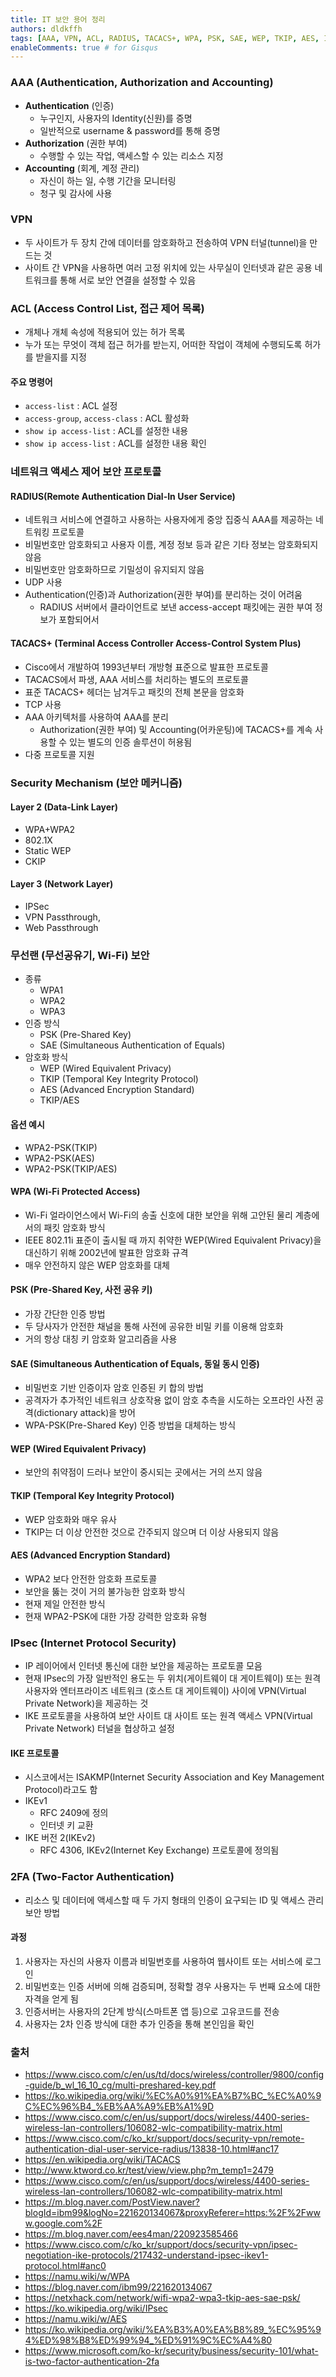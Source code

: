 ```yaml
---
title: IT 보안 용어 정리
authors: dldkffh
tags: [AAA, VPN, ACL, RADIUS, TACACS+, WPA, PSK, SAE, WEP, TKIP, AES, IPsec, IKE, 2FA, 네트워크, IT, 보안, 개념]
enableComments: true # for Gisqus
---
```


### AAA (Authentication, Authorization and Accounting)

- **Authentication** (인증)
  - 누구인지, 사용자의 Identity(신원)를 증명
  - 일반적으로 username & password를 통해 증명
- **Authorization** (권한 부여)
  - 수행할 수 있는 작업, 액세스할 수 있는 리소스 지정
- **Accounting** (회계, 계정 관리)
  - 자신이 하는 일, 수행 기간을 모니터링
  - 청구 및 감사에 사용
  <!--truncate-->

### VPN

- 두 사이트가 두 장치 간에 데이터를 암호화하고 전송하여 VPN 터널(tunnel)을 만드는 것
- 사이트 간 VPN을 사용하면 여러 고정 위치에 있는 사무실이 인터넷과 같은 공용 네트워크를 통해 서로 보안 연결을 설정할 수 있음

### ACL (Access Control List, 접근 제어 목록)

- 개체나 개체 속성에 적용되어 있는 허가 목록
- 누가 또는 무엇이 객체 접근 허가를 받는지, 어떠한 작업이 객체에 수행되도록 허가를 받을지를 지정

#### 주요 명령어

- `access-list` : ACL 설정
- `access-group`, `access-class` : ACL 활성화
- `show ip access-list` : ACL를 설정한 내용
- `show ip access-list` : ACL를 설정한 내용 확인

### 네트워크 액세스 제어 보안 프로토콜

#### RADIUS(Remote Authentication Dial-In User Service)

- 네트워크 서비스에 연결하고 사용하는 사용자에게 중앙 집중식 AAA를 제공하는 네트워킹 프로토콜
- 비밀번호만 암호화되고 사용자 이름, 계정 정보 등과 같은 기타 정보는 암호화되지 않음
- 비밀번호만 암호화하므로 기밀성이 유지되지 않음
- UDP 사용
- Authentication(인증)과 Authorization(권한 부여)를 분리하는 것이 어려움
  - RADIUS 서버에서 클라이언트로 보낸 access-accept 패킷에는 권한 부여 정보가 포함되어서

#### TACACS+ (Terminal Access Controller Access-Control System Plus)

- Cisco에서 개발하여 1993년부터 개방형 표준으로 발표한 프로토콜
- TACACS에서 파생, AAA 서비스를 처리하는 별도의 프로토콜
- 표준 TACACS+ 헤더는 남겨두고 패킷의 전체 본문을 암호화
- TCP 사용
- AAA 아키텍처를 사용하여 AAA를 분리
  - Authorization(권한 부여) 및 Accounting(어카운팅)에 TACACS+를 계속 사용할 수 있는 별도의 인증 솔루션이 허용됨
- 다중 프로토콜 지원

### Security Mechanism (보안 메커니즘)

#### Layer 2 (Data-Link Layer)

- WPA+WPA2
- 802.1X
- Static WEP
- CKIP

#### Layer 3 (Network Layer)

- IPSec
- VPN Passthrough,
- Web Passthrough

### 무선랜 (무선공유기, Wi-Fi) 보안

- 종류
  - WPA1
  - WPA2
  - WPA3
- 인증 방식
  - PSK (Pre-Shared Key)
  - SAE (Simultaneous Authentication of Equals)
- 암호화 방식
  - WEP (Wired Equivalent Privacy)
  - TKIP (Temporal Key Integrity Protocol)
  - AES (Advanced Encryption Standard)
  - TKIP/AES

#### 옵션 예시

- WPA2-PSK(TKIP)
- WPA2-PSK(AES)
- WPA2-PSK(TKIP/AES)

#### WPA (Wi-Fi Protected Access)

- Wi-Fi 얼라이언스에서 Wi-Fi의 송출 신호에 대한 보안을 위해 고안된 물리 계층에서의 패킷 암호화 방식
- IEEE 802.11i 표준이 출시될 때 까지 취약한 WEP(Wired Equivalent Privacy)을 대신하기 위해 2002년에 발표한 암호화 규격
- 매우 안전하지 않은 WEP 암호화를 대체

#### PSK (Pre-Shared Key, 사전 공유 키)

- 가장 간단한 인증 방법
- 두 당사자가 안전한 채널을 통해 사전에 공유한 비밀 키를 이용해 암호화
- 거의 항상 대칭 키 암호화 알고리즘을 사용

#### SAE (Simultaneous Authentication of Equals, 동일 동시 인증)

- 비밀번호 기반 인증이자 암호 인증된 키 합의 방법
- 공격자가 추가적인 네트워크 상호작용 없이 암호 추측을 시도하는 오프라인 사전 공격(dictionary attack)을 방어
- WPA-PSK(Pre-Shared Key) 인증 방법을 대체하는 방식

#### WEP (Wired Equivalent Privacy)

- 보안의 취약점이 드러나 보안이 중시되는 곳에서는 거의 쓰지 않음

#### TKIP (Temporal Key Integrity Protocol)

- WEP 암호화와 매우 유사
- TKIP는 더 이상 안전한 것으로 간주되지 않으며 더 이상 사용되지 않음

#### AES (Advanced Encryption Standard)

- WPA2 보다 안전한 암호화 프로토콜
- 보안을 뚫는 것이 거의 불가능한 암호화 방식
- 현재 제일 안전한 방식
- 현재 WPA2-PSK에 대한 가장 강력한 암호화 유형

### IPsec (Internet Protocol Security)

- IP 레이어에서 인터넷 통신에 대한 보안을 제공하는 프로토콜 모음
- 현재 IPsec의 가장 일반적인 용도는 두 위치(게이트웨이 대 게이트웨이) 또는 원격 사용자와 엔터프라이즈 네트워크 (호스트 대 게이트웨이) 사이에 VPN(Virtual Private Network)을 제공하는 것
- IKE 프로토콜을 사용하여 보안 사이트 대 사이트 또는 원격 액세스 VPN(Virtual Private Network) 터널을 협상하고 설정

#### IKE 프로토콜

- 시스코에서는 ISAKMP(Internet Security Association and Key Management Protocol)라고도 함
- IKEv1
  - RFC 2409에 정의
  - 인터넷 키 교환
- IKE 버전 2(IKEv2)
  - RFC 4306, IKEv2(Internet Key Exchange) 프로토콜에 정의됨

### 2FA (Two-Factor Authentication)

- 리소스 및 데이터에 액세스할 때 두 가지 형태의 인증이 요구되는 ID 및 액세스 관리 보안 방법

#### 과정

1. 사용자는 자신의 사용자 이름과 비밀번호를 사용하여 웹사이트 또는 서비스에 로그인
2. 비밀번호는 인증 서버에 의해 검증되며, 정확할 경우 사용자는 두 번째 요소에 대한 자격을 얻게 됨
3. 인증서버는 사용자의 2단계 방식(스마트폰 앱 등)으로 고유코드를 전송
4. 사용자는 2차 인증 방식에 대한 추가 인증을 통해 본인임을 확인

### 출처

- https://www.cisco.com/c/en/us/td/docs/wireless/controller/9800/config-guide/b_wl_16_10_cg/multi-preshared-key.pdf
- https://ko.wikipedia.org/wiki/%EC%A0%91%EA%B7%BC_%EC%A0%9C%EC%96%B4_%EB%AA%A9%EB%A1%9D
- https://www.cisco.com/c/en/us/support/docs/wireless/4400-series-wireless-lan-controllers/106082-wlc-compatibility-matrix.html
- https://www.cisco.com/c/ko_kr/support/docs/security-vpn/remote-authentication-dial-user-service-radius/13838-10.html#anc17
- https://en.wikipedia.org/wiki/TACACS
- http://www.ktword.co.kr/test/view/view.php?m_temp1=2479
- https://www.cisco.com/c/en/us/support/docs/wireless/4400-series-wireless-lan-controllers/106082-wlc-compatibility-matrix.html
- https://m.blog.naver.com/PostView.naver?blogId=ibm99&logNo=221620134067&proxyReferer=https:%2F%2Fwww.google.com%2F
- https://m.blog.naver.com/ees4man/220923585466
- https://www.cisco.com/c/ko_kr/support/docs/security-vpn/ipsec-negotiation-ike-protocols/217432-understand-ipsec-ikev1-protocol.html#anc0
- https://namu.wiki/w/WPA
- https://blog.naver.com/ibm99/221620134067
- https://netxhack.com/network/wifi-wpa2-wpa3-tkip-aes-sae-psk/
- https://ko.wikipedia.org/wiki/IPsec
- https://namu.wiki/w/AES
- https://ko.wikipedia.org/wiki/%EA%B3%A0%EA%B8%89_%EC%95%94%ED%98%B8%ED%99%94_%ED%91%9C%EC%A4%80
- https://www.microsoft.com/ko-kr/security/business/security-101/what-is-two-factor-authentication-2fa
